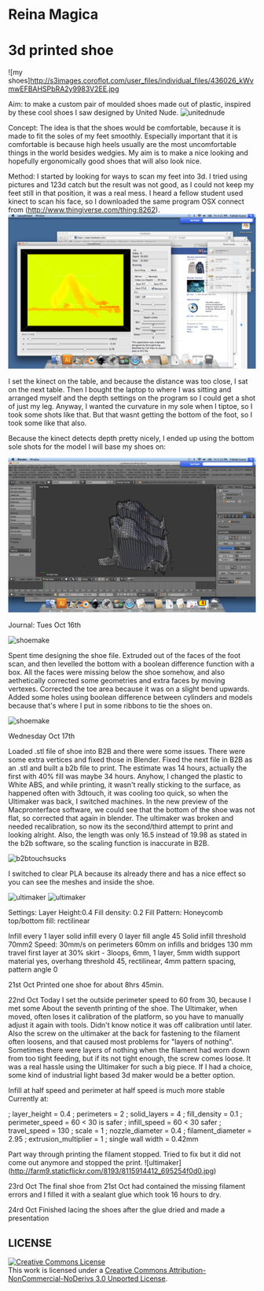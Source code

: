# Reina Magica
# 3d printed shoe

![my shoes]http://s3images.coroflot.com/user_files/individual_files/436026_kWvmwEFBAHSPbRA2y9983V2EE.jpg

Aim: to make a custom pair of moulded shoes made out of plastic, inspired by these cool shoes I saw designed by United Nude.
![unitednude](http://uk.dutchdesigninchina.com/wp-content/uploads/United-Nude-2-240x240.jpg)

Concept: 
The idea is that the shoes would be comfortable, because it is made to fit the soles of my feet smoothly.  Especially important that it is comfortable is because high heels usually are the most uncomfortable things in the world besides wedgies.  My aim is to make a nice looking and hopefully ergonomically good shoes that will also look nice.

Method:
I started by looking for ways to scan my feet into 3d.  I tried using pictures and 123d catch but the result was not good, as I could not keep my feet still in that position, it was a real mess.  I heard a fellow student used kinect to scan his face, so I downloaded the same program OSX connect from (http://www.thingiverse.com/thing:8262).
![kinect](https://github.com/DigitalFabricationStudio/Project_0.2/blob/master/reina.magica/shoes/screenshotkinect.png)

I set the kinect on the table, and because the distance was too close, I sat on the next table.  Then I bought the laptop to where I was sitting and arranged myself and the depth settings on the program so I could get a shot of just my leg.  Anyway, I wanted the curvature in my sole when I tiptoe, so I took some shots like that.  But that wasnt getting the bottom of the foot, so I took some like that also.

Because the kinect detects depth pretty nicely, I ended up using the bottom sole shots for the model I will base my shoes on:

![feet](https://github.com/DigitalFabricationStudio/Project_0.2/blob/master/reina.magica/shoes/screenshotfeet.png)

Journal:
Tues Oct 16th

![shoemake](https://www.dropbox.com/s/6djmtwziqbv3c3u/Screen%20shot%202012-10-16%20at%203.18.49%20PM.png)

Spent time designing the shoe file.  Extruded out of the faces of the foot scan, and then levelled the bottom with a boolean difference function with a box.  All the faces were missing below the shoe somehow, and also aethetically corrected some geometries and extra faces by moving vertexes.  Corrected the toe area because it was on a slight bend upwards.  Added some holes using boolean difference between cylinders and models because that's where I put in some ribbons to tie the shoes on.

![shoemake](https://www.dropbox.com/s/adhaf34va63823h/Screen%20shot%202012-10-16%20at%204.36.52%20PM.png)

Wednesday Oct 17th

Loaded .stl file of shoe into B2B and there were some issues.  There were some extra vertices and fixed those in Blender.  Fixed the next file in B2B as an .stl and built a b2b file to print.  The estimate was 14 hours, actually the first with 40% fill was maybe 34 hours.  Anyhow, I changed the plastic to White ABS, and while printing, it wasn't really sticking to the surface, as happened often with 3dtouch, it was cooling too quick, so when the Ultimaker was back, I switched machines. In the new preview of the Macpronterface software, we could see that the bottom of the shoe was not flat, so corrected that again in blender.  The ultimaker was broken and needed recalibration, so now its the second/third attempt to print and looking alright. Also, the length was only 16.5 instead of 19.98 as stated in the b2b software, so the scaling function is inaccurate in B2B. 


![b2btouchsucks](http://farm9.staticflickr.com/8193/8096917823_82ee505c57_z.jpg)

I switched to clear PLA because its already there and has a nice effect so you can see the meshes and inside the shoe.

![ultimaker](http://farm9.staticflickr.com/8193/8096917105_a7ae74c27c_z.jpg)
![ultimaker](http://farm9.staticflickr.com/8052/8097102107_83c081ebdf_c.jpg)


Settings:
Layer Height:0.4
Fill density: 0.2
Fill Pattern: Honeycomb
top/bottom fill: rectilinear

Infill every 1 layer
solid infill every 0 layer
fill angle 45
Solid infill threshold 70mm2
Speed: 30mm/s on perimeters
60mm on infills and bridges
130 mm travel
first layer at 30%
skirt  - 3loops, 6mm, 1 layer, 5mm width
support material yes, overhang threshold 45, rectilinear, 4mm pattern spacing, pattern angle 0


21st Oct
Printed one shoe for about 8hrs 45min.

22nd Oct
Today I set the outside perimeter speed to 60 from 30, because I met some
About the seventh printing of the shoe.  The Ultimaker, when moved, often loses it calibration of the platform, so you have to manually adjust it again with tools.  Didn't know notice it was off calibration until later.  Also the screw on the ultimaker at the back for fastening to the filament often loosens, and that caused most problems for "layers of nothing".  Sometimes there were layers of nothing when the filament had worn down from too tight feeding, but if its not tight enough, the screw comes loose.  It was a real hassle using the Ultimaker for such a big piece.  If I had a choice, some kind of industrial light based 3d maker would be a better option.  

Infill at half speed and perimeter at half speed is much more stable
Currently at:

; layer_height = 0.4
; perimeters = 2
; solid_layers = 4
; fill_density = 0.1
; perimeter_speed = 60 < 30 is safer
; infill_speed = 60   < 30 safer
; travel_speed = 130
; scale = 1
; nozzle_diameter = 0.4
; filament_diameter = 2.95
; extrusion_multiplier = 1
; single wall width = 0.42mm

Part way through printing the filament stopped.  Tried to fix but it did not come out anymore and stopped the print.
![ultimaker] (http://farm9.staticflickr.com/8193/8115914412_695254f0d0.jpg)

23rd Oct
The final shoe from 21st Oct had contained the missing filament errors and I filled it with a sealant glue which took 16 hours to dry.

24rd Oct
Finished lacing the shoes after the glue dried and made a presentation

## LICENSE
<a rel="license" href="http://creativecommons.org/licenses/by-nc-nd/3.0/deed.en_US"><img alt="Creative Commons License" style="border-width:0" src="http://i.creativecommons.org/l/by-nc-nd/3.0/88x31.png" /></a><br />This work is licensed under a <a rel="license" href="http://creativecommons.org/licenses/by-nc-nd/3.0/deed.en_US">Creative Commons Attribution-NonCommercial-NoDerivs 3.0 Unported License</a>.